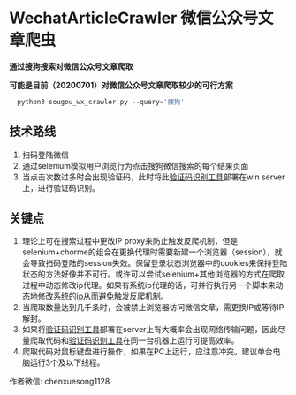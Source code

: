 # WechatArticleCrawler 微信公众号文章爬虫

**通过搜狗搜索对微信公众号文章爬取**

**可能是目前（20200701）对微信公众号文章爬取较少的可行方案**


```python
  python3 sougou_wx_crawler.py --query='搜狗'
```


## 技术路线
1. 扫码登陆微信
2. 通过selenium模拟用户浏览行为点击搜狗微信搜索的每个结果页面
3. 当点击次数过多时会出现验证码，此时将此[验证码识别工具](https://github.com/wkunzhi/Spider-Tools)部署在win server上，进行验证码识别。


## 关键点
1. 理论上可在搜索过程中更改IP proxy来防止触发反爬机制，但是selenium+chorme的组合在更换代理时需要新建一个浏览器（session），就会导致扫码登陆的session失效。保留登录状态浏览器中的cookies来保持登陆状态的方法好像并不可行。或许可以尝试selenium+其他浏览器的方式在爬取过程中动态修改ip代理。如果有系统ip代理的话，可并行执行另一个脚本来动态地修改系统的ip从而避免触发反爬机制。
2. 当爬取数量达到几千条时，会被禁止浏览器访问微信文章，需更换IP或等待IP解封。
3. 如果将[验证码识别工具](https://github.com/wkunzhi/Spider-Tools)部署在server上有大概率会出现网络传输问题，因此尽量爬取代码和[验证码识别工具](https://github.com/wkunzhi/Spider-Tools)在同一台机器上运行可提高效率。
4. 爬取代码对鼠标键盘进行操作，如果在PC上运行，应注意冲突。建议单台电脑运行3个及以下线程。


作者微信: chenxuesong1128
